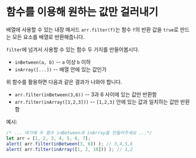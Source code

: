 # 함수를 이용해 원하는 값만 걸러내기

배열에 사용할 수 있는 내장 메서드 `arr.filter(f)`는 함수 `f`의 반환 값을 `true`로 만드는 모든 요소를 배열로 반환해줍니다. 

`filter`에 넘겨서 사용할 수 있는 함수 두 가지를 만들어봅시다.

- `inBetween(a, b)` -- `a` 이상 `b` 이하
- `inArray([...])` -- 배열 안에 있는 값인가

위 함수를 활용하면 다음과 같은 결과가 나와야 합니다.

- `arr.filter(inBetween(3,6))` -- 3과 6 사이에 있는 값만 반환함
- `arr.filter(inArray([1,2,3]))` -- `[1,2,3]` 안에 있는 값과 일치하는 값만 반환함

예시:

```js
/* ... 여기에 두 함수 inBetween과 inArray을 만들어주세요 ...*/
let arr = [1, 2, 3, 4, 5, 6, 7];
alert( arr.filter(inBetween(3, 6)) ); // 3,4,5,6
alert( arr.filter(inArray([1, 2, 10])) ); // 1,2
```
